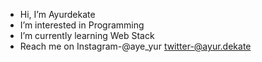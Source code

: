 -  Hi, I’m Ayurdekate
-  I’m interested in Programming
-  I’m currently learning Web Stack
-  Reach me on Instagram-@aye_yur
                 twitter-@ayur.dekate
<!---
aayurdekate/aayurdekate is a ✨ special ✨ repository because its `README.md` (this file) appears on your GitHub profile.
You can click the Preview link to take a look at your changes.
--->
